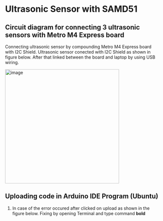 # Ultrasonic Sensor with SAMD51
## Circuit diagram for connecting 3 ultrasonic sensors with Metro M4 Express board
Connecting ultrasonic sensor by compounding Metro M4 Express board with I2C Shield. Ultrasonic sensor conected with I2C Shield as shown in figure below. After that linked between the board and laptop by using USB wiring.

<img width="371" alt="image" src="https://user-images.githubusercontent.com/40823576/179183335-e71ef158-c25d-4cd7-b65e-abf522e577d1.png">

## Uploading code in Arduino IDE Program (Ubuntu)
1) In case of the error occured after clicked on upload as shown in the figure below. Fixing by opening Terminal and type command **bold**



